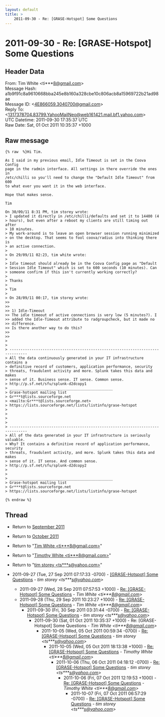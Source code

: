 ```yaml
---
layout: default
title: >
    2011-09-30 - Re: [GRASE-Hotspot] Some Questions
---
```


# 2011-09-30 - Re: [GRASE-Hotspot] Some Questions

## Header Data

From: Tim White \<ti***8@gmail.com\><br>
Message Hash: a1b9f91c8a9610668bba245e8b160a328cbe10c806acb8a15969722b21ad98ae<br>
Message ID: \<4E866059.3040700@gmail.com\><br>
Reply To: \<1317378704.83799.YahooMailNeo@web161421.mail.bf1.yahoo.com\><br>
UTC Datetime: 2011-09-30 17:35:37 UTC<br>
Raw Date: Sat, 01 Oct 2011 10:35:37 +1000<br>

## Raw message

```
{% raw  %}Hi Tim.

As I said in my previous email, Idle Timeout is set in the Coova Config 
page in the radmin interface. All settings in there override the ones in 
/etc/chilli so you'll need to change the "Default Idle Timeout" from 600 
to what ever you want it in the web interface.

Hope that makes sense.

Tim

On 30/09/11 8:31 PM, tim storey wrote:
> I updated it directly in /etc/chilli/defaults and set it to 14400 (4 
> hours), but even after a reboot my clients are still timing out after 
> 10 minutes.
> My work-around is to leave an open browser session running minimized 
> on the desktop. That seems to fool coova/radius into thinking there is 
> an active connection.
>
> On 29/09/11 02:23, tim white wrote:
>
> Idle timeout should already be in the Coova Config page as "Default 
> Session Idle Timeout" which is set to 600 seconds (10 minutes). Can 
> someone confirm if this isn't currently working correctly?
>
> Thanks
>
> Tim
>
> On 28/09/11 00:17, tim storey wrote:
>>
>>
>> 1) Idle-Timeout
>> The idle timeout of active connections is very low (5 minutes?). I 
>> added the Idle-Timeout attribute to radgroupcheck, but it made no 
>> difference.
>> Is there another way to do this?
>>
>>
>
>
> ------------------------------------------------------------------------------
> All the data continuously generated in your IT infrastructure contains a
> definitive record of customers, application performance, security
> threats, fraudulent activity and more. Splunk takes this data and makes
> sense of it. Business sense. IT sense. Common sense.
> http://p.sf.net/sfu/splunk-d2dcopy1
> _______________________________________________
> Grase-hotspot mailing list
> Gr***t@lists.sourceforge.net 
> <mailto:Gr***t@lists.sourceforge.net>
> https://lists.sourceforge.net/lists/listinfo/grase-hotspot
>
>
>
>
> ------------------------------------------------------------------------------
> All of the data generated in your IT infrastructure is seriously valuable.
> Why? It contains a definitive record of application performance, security
> threats, fraudulent activity, and more. Splunk takes this data and makes
> sense of it. IT sense. And common sense.
> http://p.sf.net/sfu/splunk-d2dcopy2
>
>
> _______________________________________________
> Grase-hotspot mailing list
> Gr***t@lists.sourceforge.net
> https://lists.sourceforge.net/lists/listinfo/grase-hotspot

{% endraw %}
```

## Thread

+ Return to [September 2011](/archive/2011/09)
+ Return to [October 2011](/archive/2011/10)

+ Return to "[Tim White <ti***8<span>@</span>gmail.com>](/authors/ti___8_at_gmail_com)"
+ Return to "[Timothy White <ti***8<span>@</span>gmail.com>](/authors/ti___8_at_gmail_com)"
+ Return to "[tim storey <ts***s<span>@</span>yahoo.com>](/authors/ts___s_at_yahoo_com)"

+ 2011-09-27 (Tue, 27 Sep 2011 07:17:33 -0700) - [[GRASE-Hotspot] Some Questions](/archive/2011/09/e312174e01617ca1a26974b28d96e58e305196337ebea38b5c5c200f0975c739) - _tim storey \<ts***s@yahoo.com\>_
  + 2011-09-27 (Wed, 28 Sep 2011 07:57:53 +1000) - [Re: [GRASE-Hotspot] Some Questions](/archive/2011/09/51875edbb13f6f4750507051a38368f332a3a5a42dcfcb640ecd7fb6720c8637) - _Tim White \<ti***8@gmail.com\>_
  + 2011-09-28 (Thu, 29 Sep 2011 10:23:27 +1000) - [Re: [GRASE-Hotspot] Some Questions](/archive/2011/09/c29f01b79d53423d3364991368116e3274cc00c61ef2d2946b71489a2adace77) - _Tim White \<ti***8@gmail.com\>_
    + 2011-09-30 (Fri, 30 Sep 2011 03:31:44 -0700) - [Re: [GRASE-Hotspot] Some Questions](/archive/2011/09/5dc4252d120bdf5f8f804a291bdcc6c1d362204e7b93ff6969b2b0cad7e16c84) - _tim storey \<ts***s@yahoo.com\>_
      + 2011-09-30 (Sat, 01 Oct 2011 10:35:37 +1000) - Re: [GRASE-Hotspot] Some Questions - _Tim White \<ti***8@gmail.com\>_
        + 2011-10-05 (Wed, 05 Oct 2011 00:59:34 -0700) - [Re: [GRASE-Hotspot] Some Questions](/archive/2011/10/3d86af97a99ac1b675e00f4057cdb909c8e552dfe6bc6526caee3a2571c33d96) - _tim storey \<ts***s@yahoo.com\>_
          + 2011-10-05 (Wed, 05 Oct 2011 18:13:38 +1000) - [Re: [GRASE-Hotspot] Some Questions](/archive/2011/10/2970df80f61265a101a323ca2c578d856ac5b2ce4a7f0c7d1f11211e6825e4f5) - _Timothy White \<ti***8@gmail.com\>_
            + 2011-10-06 (Thu, 06 Oct 2011 04:18:12 -0700) - [Re: [GRASE-Hotspot] Some Questions](/archive/2011/10/eb75e560744fdd87cb5f06fe79f56bcceab27e76dd945c9e7e87f924be60ad88) - _tim storey \<ts***s@yahoo.com\>_
              + 2011-10-06 (Fri, 07 Oct 2011 12:19:53 +1000) - [Re: [GRASE-Hotspot] Some Questions](/archive/2011/10/d8d9724f8739df7665f0f44cdbc3271335e994c4379739936010a711caf12e1b) - _Timothy White \<ti***8@gmail.com\>_
                + 2011-10-07 (Fri, 07 Oct 2011 06:57:29 -0700) - [Re: [GRASE-Hotspot] Some Questions](/archive/2011/10/ade9768d02d01142f8fd8571dfc36716962d946f1f18f6625e29216d05e64159) - _tim storey \<ts***s@yahoo.com\>_

